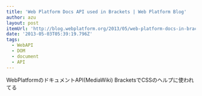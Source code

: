 ```yaml
---
title: 'Web Platform Docs API used in Brackets | Web Platform Blog'
author: azu
layout: post
itemUrl: 'http://blog.webplatform.org/2013/05/web-platform-docs-in-brackets/'
date: '2013-05-03T05:39:19.796Z'
tags:
  - WebAPI
  - DOM
  - document
  - API
---
```

WebPlatformのドキュメントAPI(MediaWiki)
BracketsでCSSのヘルプに使われてる

